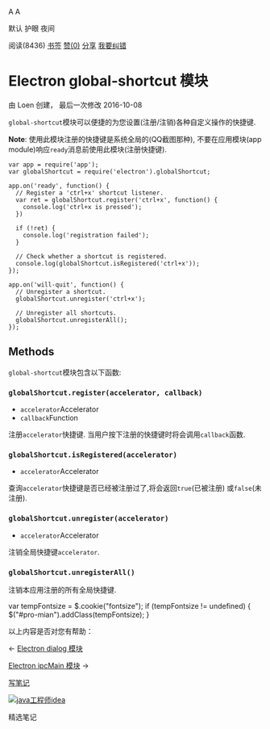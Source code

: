 [](javascript:; "折叠/展开")[](javascript:; "视觉主题设置")

A A

默认 护眼 夜间

阅读(8436) [书签](javascript:;) [赞(0)](javascript:;) [分享](javascript:; "分享") [我要纠错](/edit/electronmanual/electronmanual-global-shortcut)

Electron global-shortcut 模块
===========================

由 Loen 创建， 最后一次修改 2016-10-08

`global-shortcut`模块可以便捷的为您设置(注册/注销)各种自定义操作的快捷键.

**Note**: 使用此模块注册的快捷键是系统全局的(QQ截图那种), 不要在应用模块(app module)响应`ready`消息前使用此模块(注册快捷键).

    var app = require('app');
    var globalShortcut = require('electron').globalShortcut;
    
    app.on('ready', function() {
      // Register a 'ctrl+x' shortcut listener.
      var ret = globalShortcut.register('ctrl+x', function() {
        console.log('ctrl+x is pressed');
      })
    
      if (!ret) {
        console.log('registration failed');
      }
    
      // Check whether a shortcut is registered.
      console.log(globalShortcut.isRegistered('ctrl+x'));
    });
    
    app.on('will-quit', function() {
      // Unregister a shortcut.
      globalShortcut.unregister('ctrl+x');
    
      // Unregister all shortcuts.
      globalShortcut.unregisterAll();
    });
    

Methods
-------

`global-shortcut`模块包含以下函数:

### `globalShortcut.register(accelerator, callback)`

*   `accelerator`Accelerator
*   `callback`Function

注册`accelerator`快捷键. 当用户按下注册的快捷键时将会调用`callback`函数.

### `globalShortcut.isRegistered(accelerator)`

*   `accelerator`Accelerator

查询`accelerator`快捷键是否已经被注册过了,将会返回`true`(已被注册) 或`false`(未注册).

### `globalShortcut.unregister(accelerator)`

*   `accelerator`Accelerator

注销全局快捷键`accelerator`.

### `globalShortcut.unregisterAll()`

注销本应用注册的所有全局快捷键.

var tempFontsize = $.cookie("fontsize"); if (tempFontsize != undefined) { $("#pro-mian").addClass(tempFontsize); }

以上内容是否对您有帮助：

← [Electron dialog 模块](/electronmanual/electronmanual-dialog.html "上一篇：Electron dialog 模块")

[Electron ipcMain 模块](/electronmanual/electronmanual-ipc-main.html "下一篇：Electron ipcMain 模块") →

[写笔记](javascript:;)

[![java工程师idea](/attachments/image/20190115/1547553980272487.png)](https://www.w3cschool.cn/minicourse/play/javabasics_idea_my)

精选笔记